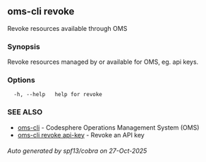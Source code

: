 ## oms-cli revoke

Revoke resources available through OMS

### Synopsis

Revoke resources managed by or available for OMS,
eg. api keys.

### Options

```
  -h, --help   help for revoke
```

### SEE ALSO

* [oms-cli](oms-cli.md)	 - Codesphere Operations Management System (OMS)
* [oms-cli revoke api-key](oms-cli_revoke_api-key.md)	 - Revoke an API key

###### Auto generated by spf13/cobra on 27-Oct-2025
